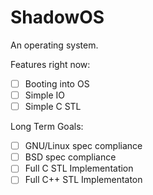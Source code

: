# ShadowOS

An operating system.

Features right now:
 - [ ] Booting into OS
 - [ ] Simple IO
 - [ ] Simple C STL

Long Term Goals:
 - [ ] GNU/Linux spec compliance
 - [ ] BSD spec compliance
 - [ ] Full C STL Implementation
 - [ ] Full C++ STL Implementaton
